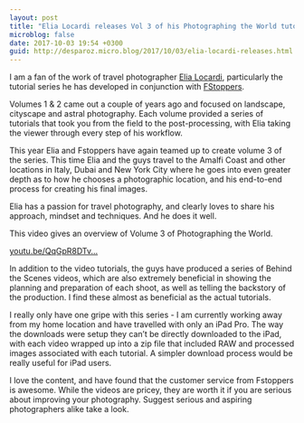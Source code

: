 ```yaml
---
layout: post
title: "Elia Locardi releases Vol 3 of his Photographing the World tutorials"
microblog: false
date: 2017-10-03 19:54 +0300
guid: http://desparoz.micro.blog/2017/10/03/elia-locardi-releases.html
---
```

I am a fan of the work of travel photographer <a href="https://blamethemonkey.com/">Elia Locardi</a>, particularly the tutorial series he has developed in conjunction with <a href="http://fstoppers.com">FStoppers</a>.

Volumes 1 &amp; 2 came out a couple of years ago and focused on landscape, cityscape and astral photography. Each volume provided a series of tutorials that took you from the field to the post-processing, with Elia taking the viewer through every step of his workflow.

This year Elia and Fstoppers have again teamed up to create volume 3 of the series.
This time Elia and the guys travel to the Amalfi Coast and other locations in Italy, Dubai and New York City where he goes into even greater depth as to how he chooses a photographic location, and his end-to-end process for creating his final images.

Elia has a passion for travel photography, and clearly loves to share his approach, mindset and techniques. And he does it well.

This video gives an overview of Volume 3 of Photographing the World.

[youtu.be/QqGpR8DTv...](https://youtu.be/QqGpR8DTvE0)

In addition to the video tutorials, the guys have produced a series of Behind the Scenes videos, which are also extremely beneficial in showing the planning and preparation of each shoot, as well as telling the backstory of the production. I find these almost as beneficial as the actual tutorials.

I really only have one gripe with this series - I am currently working away from my home location and have travelled with only an iPad Pro. The way the downloads were setup they can’t be directly downloaded to the iPad, with each video wrapped up into a zip file that included RAW and processed images associated with each tutorial. A simpler download process would be really useful for iPad users.

I love the content, and have found that the customer service from Fstoppers is awesome. While the videos are pricey, they are worth it if you are serious about improving your photography. Suggest serious and aspiring photographers alike take a look.
